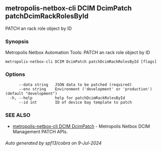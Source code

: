 ## metropolis-netbox-cli DCIM DcimPatch patchDcimRackRolesById

PATCH an rack role object by ID

### Synopsis


Metropolis Netbox Automation Tools:
  PATCH an rack role object by ID

```
metropolis-netbox-cli DCIM DcimPatch patchDcimRackRolesById [flags]
```

### Options

```
      --data string   JSON data to be patched (required)
      --env string    Environment ('development' or 'production') (default "development")
  -h, --help          help for patchDcimRackRolesById
      --id int        ID of device bay template to patch
```

### SEE ALSO

* [metropolis-netbox-cli DCIM DcimPatch]()	 - Metropolis Netbox DCIM Management PATCH APIs.

###### Auto generated by spf13/cobra on 9-Jul-2024
